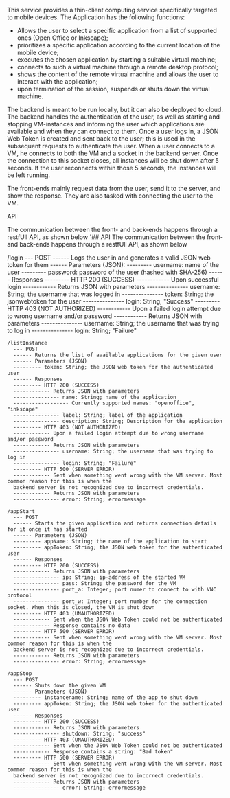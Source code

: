This service provides a thin-client computing service specifically targeted to mobile devices. 
The Application has the following functions:
* Allows the user to select a specific application from a list of supported ones (Open Office or Inkscape);
* prioritizes a specific application according to the current location of the mobile device;
* executes the chosen application by starting a suitable virtual machine;
* connects to such a virtual machine through a remote desktop protocol;
* shows the content of the remote virtual machine and allows the user to interact with the application;
* upon termination of the session, suspends or shuts down the virtual machine.

The backend is meant to be run locally, but it can also be deployed to cloud. The backend handles the authentication
of the user, as well as starting and stopping VM-instances and informing the user which applications are available
and when they can connect to them. Once a user logs in, a JSON Web Token is created and sent back to the user; this is
used in the subsequent requests to authenticate the user.
When a user connects to a VM, he connects to both the VM and a socket in the backend server. Once the connection to this
socket closes, all instances will be shut down after 5 seconds. If the user reconnects within those 5 seconds, the instances
will be left running.

The front-ends mainly request data from the user, send it to the server, and show the response. They are also
tasked with connecting the user to the VM.

API

The communication between the front- and back-ends happens through a restfUll API, as shown below
´## API
The communication between the front- and back-ends happens through a restfUll API, as shown below

   /login
      --- POST
      ------ Logs the user in and generates a valid JSON web token for them
      ------ Parameters (JSON):
      --------- username: name of the user
      --------- password: password of the user (hashed with SHA-256)
      ------ Responses
      --------- HTTP 200 (SUCCESS)
      ------------ Upon successful login
      ------------ Returns JSON with parameters
      --------------- username: String; the username that was logged in
      --------------- token: String; the jsonwebtoken for the user
      --------------- login: String; "Success"
      --------- HTTP 403 (NOT AUTHORIZED)
      ------------ Upon a failed login attempt due to wrong username and/or password
      ------------ Returns JSON with parameters
      --------------- username: String; the username that was trying to log in
      --------------- login: String; "Failure"

    /listInstance
      --- POST
      ------ Returns the list of available applications for the given user
      ------ Parameters (JSON)
      --------- token: String; the JSON web token for the authenticated user
      ------ Responses
      --------- HTTP 200 (SUCCESS)
      ------------ Returns JSON with parameters
      --------------- name: String; name of the application
      ------------------ Currently supported names: "openoffice", "inkscape"
      --------------- label: String; label of the application
      --------------- description: String; Description for the application
      --------- HTTP 403 (NOT AUTHORIZED)
      ------------ Upon a failed login attempt due to wrong username and/or password
      ------------ Returns JSON with parameters
      --------------- username: String; the username that was trying to log in
      --------------- login: String; "Failure"
      --------- HTTP 500 (SERVER ERROR)
      ------------ Sent when something went wrong with the VM server. Most common reason for this is when the
      backend server is not recognized due to incorrect credentials.
      ------------ Returns JSON with parameters
      --------------- error: String; errormessage

    /appStart
      --- POST
      ------ Starts the given application and returns connection details for it once it has started
      ------ Parameters (JSON)
      --------- appName: String; the name of the application to start
      --------- appToken: String; the JSON web token for the authenticated user
      ------ Responses
      --------- HTTP 200 (SUCCESS)
      ------------ Returns JSON with parameters
      --------------- ip: String; ip-address of the started VM
      --------------- pass: String; the password for the VM
      --------------- port_a: Integer; port numer to connect to with VNC protocol
      --------------- port_w: Integer; port number for the connection socket. When this is closed, the VM is shut down
      --------- HTTP 403 (UNAUTHORIZED)
      ------------ Sent when the JSON Web Token could not be authenticated
      ------------ Response contains no data
      --------- HTTP 500 (SERVER ERROR)
      ------------ Sent when something went wrong with the VM server. Most common reason for this is when the
      backend server is not recognized due to incorrect credentials.
      ------------ Returns JSON with parameters
      --------------- error: String; errormessage

    /appStop
      --- POST
      ------ Shuts down the given VM
      ------ Parameters (JSON)
      --------- instancename: String; name of the app to shut down
      --------- appToken: String; the JSON web token for the authenticated user
      ------ Responses
      --------- HTTP 200 (SUCCESS)
      ------------ Returns JSON with parameters
      --------------- shutdown: String; "success"
      --------- HTTP 403 (UNAUTHORIZED)
      ------------ Sent when the JSON Web Token could not be authenticated
      ------------ Response contains a string: "Bad token"
      --------- HTTP 500 (SERVER ERROR)
      ------------ Sent when something went wrong with the VM server. Most common reason for this is when the
      backend server is not recognized due to incorrect credentials.
      ------------ Returns JSON with parameters
      --------------- error: String; errormessage

